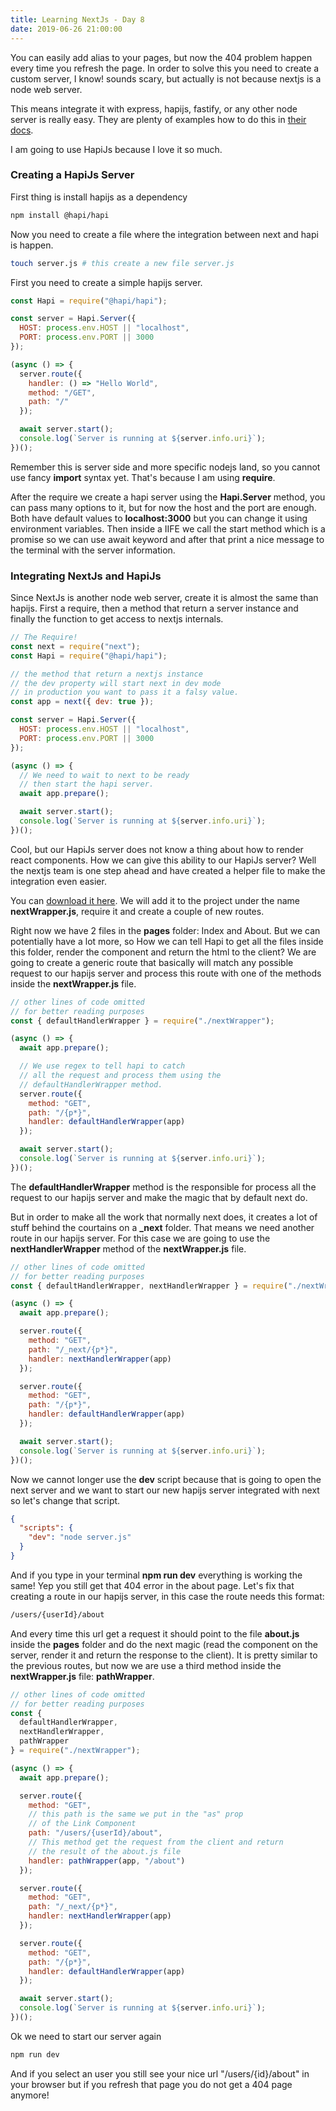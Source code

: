 ```yaml
---
title: Learning NextJs - Day 8
date: 2019-06-26 21:00:00
---
```


You can easily add alias to your pages, but now the 404 problem happen every time you refresh the page.
In order to solve this you need to create a custom server, I know! sounds scary, but actually is not because nextjs is a node web server.

This means integrate it with express, hapijs, fastify, or any other node server is really easy. They are plenty of examples how to do this in [their docs](https://nextjs.org/docs#custom-server-and-routing).

I am going to use HapiJs because I love it so much.

### Creating a HapiJs Server

First thing is install hapijs as a dependency

```bash
npm install @hapi/hapi
```

Now you need to create a file where the integration between next and hapi is happen.

```bash
touch server.js # this create a new file server.js
```

First you need to create a simple hapijs server.

```js
const Hapi = require("@hapi/hapi");

const server = Hapi.Server({
  HOST: process.env.HOST || "localhost",
  PORT: process.env.PORT || 3000
});

(async () => {
  server.route({
    handler: () => "Hello World",
    method: "/GET",
    path: "/"
  });

  await server.start();
  console.log(`Server is running at ${server.info.uri}`);
})();
```

Remember this is server side and more specific nodejs land, so you cannot use fancy **import** syntax yet. That's because I am using **require**.

After the require we create a hapi server using the **Hapi.Server** method, you can pass many options to it, but for now the host and the port are enough. Both have default values to **localhost:3000** but you can change it using environment variables. Then inside a IIFE we call the start method which is a promise so we can use await keyword and after that print a nice message to the terminal with the server information.

### Integrating NextJs and HapiJs

Since NextJs is another node web server, create it is almost the same than hapijs. First a require, then a method that return a server instance and finally the function to get access to nextjs internals.

```js
// The Require!
const next = require("next");
const Hapi = require("@hapi/hapi");

// the method that return a nextjs instance
// the dev property will start next in dev mode
// in production you want to pass it a falsy value.
const app = next({ dev: true });

const server = Hapi.Server({
  HOST: process.env.HOST || "localhost",
  PORT: process.env.PORT || 3000
});

(async () => {
  // We need to wait to next to be ready
  // then start the hapi server.
  await app.prepare();

  await server.start();
  console.log(`Server is running at ${server.info.uri}`);
})();
```

Cool, but our HapiJs server does not know a thing about how to render react components. How we can give this ability to our HapiJs server? Well the nextjs team is one step ahead and have created a helper file to make the integration even easier.

You can [download it here](https://github.com/zeit/next.js/blob/master/examples/custom-server-hapi/next-wrapper.js).
We will add it to the project under the name **nextWrapper.js**, require it and create a couple of new routes.

Right now we have 2 files in the **pages** folder: Index and About. But we can potentially have a lot more, so How we can tell Hapi to get all the files inside this folder, render the component and return the html to the client? We are going to create a generic route that basically will match any possible request to our hapijs server and process this route with one of the methods inside the **nextWrapper.js** file.

```js
// other lines of code omitted
// for better reading purposes
const { defaultHandlerWrapper } = require("./nextWrapper");

(async () => {
  await app.prepare();

  // We use regex to tell hapi to catch
  // all the request and process them using the
  // defaultHandlerWrapper method.
  server.route({
    method: "GET",
    path: "/{p*}",
    handler: defaultHandlerWrapper(app)
  });

  await server.start();
  console.log(`Server is running at ${server.info.uri}`);
})();
```

The **defaultHandlerWrapper** method is the responsible for process all the request to our hapijs server and make the magic that by default next do.

But in order to make all the work that normally next does, it creates a lot of stuff behind the courtains on a **\_next** folder. That means we need another route in our hapijs server. For this case we are going to use
the **nextHandlerWrapper** method of the **nextWrapper.js** file.

```js
// other lines of code omitted
// for better reading purposes
const { defaultHandlerWrapper, nextHandlerWrapper } = require("./nextWrapper");

(async () => {
  await app.prepare();

  server.route({
    method: "GET",
    path: "/_next/{p*}",
    handler: nextHandlerWrapper(app)
  });

  server.route({
    method: "GET",
    path: "/{p*}",
    handler: defaultHandlerWrapper(app)
  });

  await server.start();
  console.log(`Server is running at ${server.info.uri}`);
})();
```

Now we cannot longer use the **dev** script because that is going to open the next server and we want to
start our new hapijs server integrated with next so let's change that script.

```json
{
  "scripts": {
    "dev": "node server.js"
  }
}
```

And if you type in your terminal **npm run dev** everything is working the same! Yep you still get that 404 error in the about page.
Let's fix that creating a route in our hapijs server, in this case the route needs this format:

```bash
/users/{userId}/about
```

And every time this url get a request it should point to the file **about.js** inside the **pages** folder
and do the next magic (read the component on the server, render it and return the response to the client).
It is pretty similar to the previous routes, but now we are use a third method inside the **nextWrapper.js** file: **pathWrapper**.

```js
// other lines of code omitted
// for better reading purposes
const {
  defaultHandlerWrapper,
  nextHandlerWrapper,
  pathWrapper
} = require("./nextWrapper");

(async () => {
  await app.prepare();

  server.route({
    method: "GET",
    // this path is the same we put in the "as" prop
    // of the Link Component
    path: "/users/{userId}/about",
    // This method get the request from the client and return
    // the result of the about.js file
    handler: pathWrapper(app, "/about")
  });

  server.route({
    method: "GET",
    path: "/_next/{p*}",
    handler: nextHandlerWrapper(app)
  });

  server.route({
    method: "GET",
    path: "/{p*}",
    handler: defaultHandlerWrapper(app)
  });

  await server.start();
  console.log(`Server is running at ${server.info.uri}`);
})();
```

Ok we need to start our server again

```bash
npm run dev
```

And if you select an user you still see your nice url "/users/{id}/about" in your browser but if you refresh
that page you do not get a 404 page anymore!
